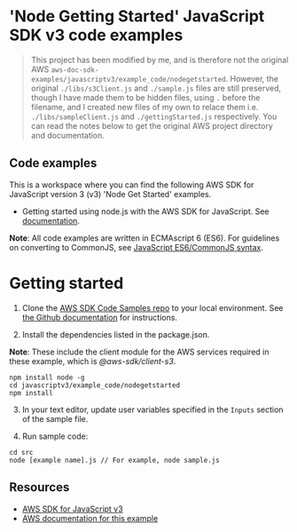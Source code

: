 # 'Node Getting Started' JavaScript SDK v3 code examples

> This project has been modified by me, and is therefore not the original AWS `aws-doc-sdk-examples/javascriptv3/example_code/nodegetstarted`. However, the original `./libs/s3Client.js` and `./sample.js` files are still preserved, though I have made them to be hidden files, using `.` before the filename, and I created new files of my own to relace them i.e. `./libs/sampleClient.js` and `./gettingStarted.js` respectively. You can read the notes below to get the original AWS project directory and documentation.

## Code examples
This is a workspace where you can find the following AWS SDK for JavaScript version 3 (v3) 'Node Get Started' examples. 
- Getting started using node.js with the AWS SDK for JavaScript. See [documentation](https://docs.aws.amazon.com/sdk-for-javascript/v3/developer-guide/getting-started-nodejs.html).

**Note**: All code examples are written in ECMAscript 6 (ES6). For guidelines on converting to CommonJS, see 
[JavaScript ES6/CommonJS syntax](https://docs.aws.amazon.com/sdk-for-javascript/v3/developer-guide/sdk-example-javascript-syntax.html).

# Getting started

1. Clone the [AWS SDK Code Samples repo](https://github.com/awsdocs/aws-doc-sdk-examples) to your local environment. See [the Github documentation](https://docs.github.com/en/github/creating-cloning-and-archiving-repositories/cloning-a-repository) for instructions.

2. Install the dependencies listed in the package.json.

**Note**: These include the client module for the AWS services required in these example, 
which is *@aws-sdk/client-s3*.
```
npm install node -g
cd javascriptv3/example_code/nodegetstarted
npm install
```
3. In your text editor, update user variables specified in the ```Inputs``` section of the sample file.

4. Run sample code:
```
cd src
node [example name].js // For example, node sample.js
```

## Resources
- [AWS SDK for JavaScript v3](https://github.com/aws/aws-sdk-js-v3) 
- [AWS documentation for this example](https://docs.aws.amazon.com/sdk-for-javascript/v3/developer-guide/getting-started-nodejs.html)

